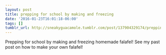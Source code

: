 ```yaml
---
layout: post
title: prepping for school by making and freezing
date: '2016-01-23T16:01:18-06:00'
tags: []
tumblr_url: http://sneakyguacamole.tumblr.com/post/137904329174/prepping-for-school-by-making-and-freezing
---
```

Prepping for school by making and freezing homemade falafel! See my past post on how to make your own falafel!
